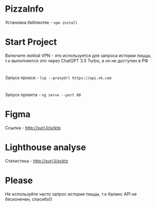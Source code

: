 # PizzaInfo
Установка библиотек - `npm install`
# Start Project
Включите любой VPN - это используется для запроса истории пиццы, т.к выполняется это через ChatGPT 3.5 Turbo, а он не доступен в РФ
#
Запуск прокси -  `lcp --proxyUrl https://api.vk.com`
#
Запуск проекта -  `ng serve --port 80`
# Figma
Ссылка - http://surl.li/scktq
# Lighthouse analyse
Статистика - http://surl.li/scktz
# Please
Не используйте часто запрос истории пиццы, т.к баланс API не бесконечен, спасибо!)
